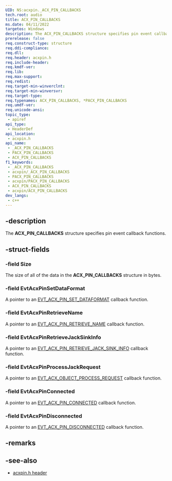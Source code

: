 ```yaml
---
UID: NS:acxpin._ACX_PIN_CALLBACKS
tech.root: audio
title: ACX_PIN_CALLBACKS
ms.date: 04/11/2022
targetos: Windows
description: The ACX_PIN_CALLBACKS structure specifies pin event callback functions.
prerelease: false
req.construct-type: structure
req.ddi-compliance: 
req.dll: 
req.header: acxpin.h
req.include-header: 
req.kmdf-ver: 
req.lib: 
req.max-support: 
req.redist: 
req.target-min-winverclnt: 
req.target-min-winversvr: 
req.target-type: 
req.typenames: ACX_PIN_CALLBACKS, *PACX_PIN_CALLBACKS
req.umdf-ver: 
req.unicode-ansi: 
topic_type:
 - apiref
api_type:
 - HeaderDef
api_location:
 - acxpin.h
api_name:
 - _ACX_PIN_CALLBACKS
 - PACX_PIN_CALLBACKS
 - ACX_PIN_CALLBACKS
f1_keywords:
 - _ACX_PIN_CALLBACKS
 - acxpin/_ACX_PIN_CALLBACKS
 - PACX_PIN_CALLBACKS
 - acxpin/PACX_PIN_CALLBACKS
 - ACX_PIN_CALLBACKS
 - acxpin/ACX_PIN_CALLBACKS
dev_langs:
 - c++
---
```


## -description

The **ACX_PIN_CALLBACKS** structure specifies pin event callback functions.

## -struct-fields

### -field Size

The size of all of the data in the **ACX_PIN_CALLBACKS** structure in bytes.

### -field EvtAcxPinSetDataFormat

A pointer to an [EVT_ACX_PIN_SET_DATAFORMAT](nc-acxpin-evt_acx_pin_set_dataformat.md) callback function.

### -field EvtAcxPinRetrieveName

A pointer to an [EVT_ACX_PIN_RETRIEVE_NAME](nc-acxpin-evt_acx_pin_retrieve_name.md) callback function.

### -field EvtAcxPinRetrieveJackSinkInfo

A pointer to an [EVT_ACX_PIN_RETRIEVE_JACK_SINK_INFO](nc-acxpin-evt_acx_pin_retrieve_jack_sink_info.md) callback function.

### -field EvtAcxPinProcessJackRequest

A pointer to an [EVT_ACX_OBJECT_PROCESS_REQUEST](../acxrequest/nc-acxrequest-evt_acx_object_process_event_request.md) callback function.

### -field EvtAcxPinConnected

A pointer to an [EVT_ACX_PIN_CONNECTED](nc-acxpin-evt_acx_pin_connected.md) callback function.

### -field EvtAcxPinDisconnected

A pointer to an [EVT_ACX_PIN_DISCONNECTED](nc-acxpin-evt_acx_pin_disconnected.md) callback function.

## -remarks

## -see-also

- [acxpin.h header](index.md)


